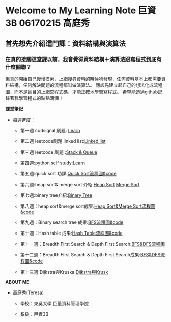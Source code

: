 # Welcome to My Learning Note 巨資3B 06170215 高庭秀
## 首先想先介紹這門課：資料結構與演算法

### 在真的接觸這堂課以前，我會覺得資料結構＋演算法跟寫程式到底有什麼關聯？
但真的開始自己慢慢摸索，上網搜尋資料的時候猜發現，任何資料基本上都需要資料結構，任何解決問題的流程都叫做演算法。
應該先建立起自己的想法化成流程圖，而不是盲目的上網查程式碼，才能正確地學習寫程式。
希望能透過github記錄著我學習程式的點點滴滴！


**課堂筆記**

* 每週進度：
   * 第一週 codsignal 刷題: [Learn](https://github.com/Teresakao0421/teresa/tree/master/week1) 
   * 第二週 leetcode刷題.linked list:[Linked list](https://github.com/Teresakao0421/teresa/tree/master/week2)

   * 第三週 leetcode 刷題 :[Stack & Queue](https://github.com/Teresakao0421/teresa/tree/master/week3)

   * 第四週:python self study:[Learn](https://github.com/Teresakao0421/teresa/tree/master/week4)

   * 第五週:quick sort 功課:[Quick Sort流程圖&code](https://github.com/Teresakao0421/teresa/tree/master/quick%20sort)

   * 第六週:heap sort& merge sort 介紹:[Heap Sort](https://github.com/Teresakao0421/teresa/tree/master/heap%20sort)
                                   [Merge Sort](https://github.com/Teresakao0421/teresa/tree/master/merge%20sort)
   * 第七週:binary tree介紹:[Binary Tree](https://github.com/Teresakao0421/teresa/tree/master/binary%20tree)
   * 第八週：heap sort&merge sort成果:[Heap Sort&Merge Sort流程圖&code](https://github.com/Teresakao0421/teresa/tree/master/HW2)
   * 第九週：Binary search tree 成果:[BFS流程圖&code](https://github.com/Teresakao0421/teresa/tree/master/HW3)
   * 第十週：Hash table 成果:[Hash Table流程圖&code](https://github.com/Teresakao0421/teresa/tree/master/HW4)
   * 第十ㄧ週：Breadth First Search & Depth First Search:[BFS&DFS流程圖](https://github.com/Teresakao0421/teresa/tree/master/HW)
   * 第十二週：Breadth First Search & Depth First Search成果:[BFS&DFS流程圖&code](https://github.com/Teresakao0421/teresa/tree/master/HW5)
   * 第十三週:Dijkstra與Kruska:[Dijkstra與Krusk](https://github.com/Teresakao0421/teresa/tree/master/HW6)

**ABOUT ME**

* 高庭秀(Teresa)
  
  * 學校：東吳大學 巨量資料管理學院
  
  * 系級：巨資3B
  
  
